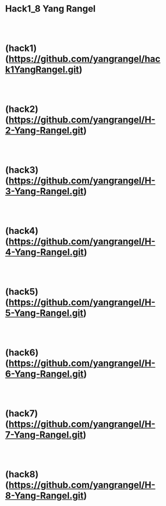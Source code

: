 # Hack1_8 Yang Rangel

<br> <br>
# (hack1) (https://github.com/yangrangel/hack1YangRangel.git)
<br> <br>
# (hack2) (https://github.com/yangrangel/H-2-Yang-Rangel.git)
<br> <br>
# (hack3) (https://github.com/yangrangel/H-3-Yang-Rangel.git)
<br> <br>
# (hack4) (https://github.com/yangrangel/H-4-Yang-Rangel.git)
<br> <br>
# (hack5) (https://github.com/yangrangel/H-5-Yang-Rangel.git)
<br> <br>
# (hack6) (https://github.com/yangrangel/H-6-Yang-Rangel.git)
<br> <br>
# (hack7) (https://github.com/yangrangel/H-7-Yang-Rangel.git)
<br> <br>
# (hack8) (https://github.com/yangrangel/H-8-Yang-Rangel.git)
<br> <br>
